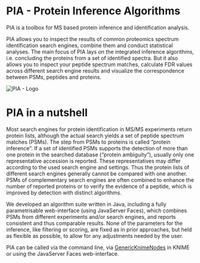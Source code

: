 PIA - Protein Inference Algorithms
===

PIA is a toolbox for MS based protein inference and identification analysis.

PIA allows you to inspect the results of common proteomics spectrum
identification search engines, combine them and conduct statistical analyses.
The main focus of PIA lays on the integrated inference algorithms, i.e.
concluding the proteins from a set of identified spectra. But it also allows
you to inspect your peptide spectrum matches, calculate FDR values across
different search engine results and visualize the correspondence between PSMs,
peptides and proteins.

![PIA - Logo](https://raw.github.com/wiki/mpc-bioinformatics/pia/pia_logo.png)

PIA in a nutshell
===

Most search engines for protein identification in MS/MS experiments return
protein lists, although the actual search yields a set of peptide spectrum
matches (PSMs). The step from PSMs to proteins is called “protein inference”.
If a set of identified PSMs supports the detection of more than one protein in
the searched database (“protein ambiguity”), usually only one representative
accession is reported. These representatives may differ according to the used
search engine and settings. Thus the protein lists of different search engines
generally cannot be compared with one another. PSMs of complementary search
engines are often combined to enhance the number of reported proteins or to
verify the evidence of a peptide, which is improved by detection with distinct
algorithms.

We developed an algorithm suite written in Java, including a fully
parametrisable web-interface (using JavaServer Faces), which combines PSMs from
different experiments and/or search engines, and reports consistent and thus
comparable results. None of the parameters for the inference, like filtering or
scoring, are fixed as in prior approaches, but held as flexible as possible, to
allow for any adjustments needed by the user.

PIA can be called via the command line, via
[GenericKnimeNodes](https://github.com/genericworkflownodes/GenericKnimeNodes) in
KNIME or using the JavaServer Faces web-interface.
